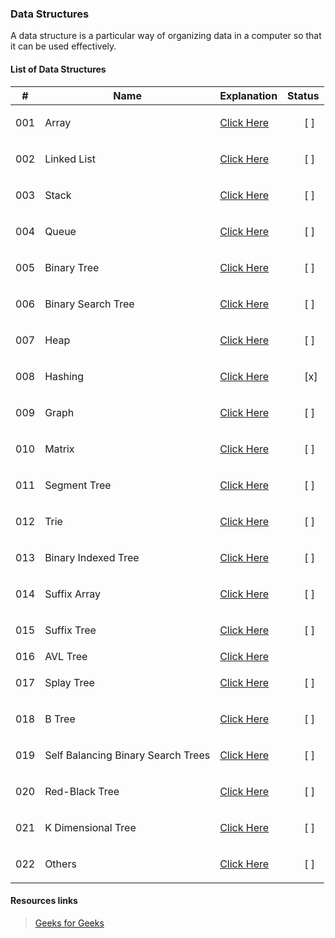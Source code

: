 ### Data Structures

A data structure is a particular way of organizing data in a computer so that it can be used effectively. 

#### List of Data Structures

| # | Name | Explanation | Status |
| - | ------------- | ------------- | ----- |
| 001 | Array  | [Click Here](https://github.com/thisiskushal31/Datastructures-and-Algorithms/blob/main/DataStructures/01-Array.md) | <ul>[ ]</ul> |
| 002 | Linked List  | [Click Here](https://github.com/thisiskushal31/Datastructures-and-Algorithms/blob/main/DataStructures/02-Linked_List.md) | <ul>[ ]</ul> |
| 003 | Stack  | [Click Here](https://github.com/thisiskushal31/Datastructures-and-Algorithms/blob/main/DataStructures/03-Stack.md) | <ul>[ ]</ul> |
| 004 | Queue  | [Click Here](https://github.com/thisiskushal31/Datastructures-and-Algorithms/blob/main/DataStructures/04-Queue.md) | <ul>[ ]</ul> |
| 005 | Binary Tree  | [Click Here](https://github.com/thisiskushal31/Datastructures-and-Algorithms/blob/main/DataStructures/05-Binary_Tree.md) | <ul>[ ]</ul> |
| 006 | Binary Search Tree  | [Click Here](https://github.com/thisiskushal31/Datastructures-and-Algorithms/blob/main/DataStructures/06-Binary-Search-Tree.md) | <ul>[ ]</ul> |
| 007 | Heap  | [Click Here](https://github.com/thisiskushal31/Datastructures-and-Algorithms/blob/main/DataStructures/07-Heap.md) | <ul>[ ]</ul> |
| 008 | Hashing  | [Click Here](https://github.com/thisiskushal31/Datastructures-and-Algorithms/blob/main/DataStructures/08-Hashing.md) | <ul>[x]</ul> |
| 009 | Graph  | [Click Here](https://github.com/thisiskushal31/Datastructures-and-Algorithms/blob/main/DataStructures/09-Graph.md) | <ul>[ ]</ul> |
| 010 | Matrix  | [Click Here](https://github.com/thisiskushal31/Datastructures-and-Algorithms/blob/main/DataStructures/10-Matrix.md) | <ul>[ ]</ul> |
| 011 | Segment Tree  | [Click Here](https://github.com/thisiskushal31/Datastructures-and-Algorithms/blob/main/DataStructures/11-Segment_Tree.md) | <ul>[ ]</ul> |
| 012 | Trie  | [Click Here](https://github.com/thisiskushal31/Datastructures-and-Algorithms/blob/main/DataStructures/12-Trie.md) | <ul>[ ]</ul> |
| 013 | Binary Indexed Tree  | [Click Here](https://github.com/thisiskushal31/Datastructures-and-Algorithms/blob/main/DataStructures/13-Binary_Indexed_Tree.md) | <ul>[ ]</ul> |
| 014 | Suffix Array   | [Click Here](https://github.com/thisiskushal31/Datastructures-and-Algorithms/blob/main/DataStructures/14-Suffix_Array.md) | <ul>[ ]</ul> |
| 015 | Suffix Tree  | [Click Here](https://github.com/thisiskushal31/Datastructures-and-Algorithms/blob/main/DataStructures/15-Suffix_Tree.md) | <ul>[ ]</ul> |
| 016 | AVL Tree  | [Click Here](https://github.com/thisiskushal31/Datastructures-and-Algorithms/blob/main/DataStructures/16-AVL_Tree.md) |
| 017 | Splay Tree  | [Click Here](https://github.com/thisiskushal31/Datastructures-and-Algorithms/blob/main/DataStructures/17-Splay_Tree.md) | <ul>[ ]</ul> |
| 018 | B Tree  | [Click Here](https://github.com/thisiskushal31/Datastructures-and-Algorithms/blob/main/DataStructures/18-B_Tree.md) | <ul>[ ]</ul> |
| 019 | Self Balancing Binary Search Trees  | [Click Here](https://github.com/thisiskushal31/Datastructures-and-Algorithms/blob/main/DataStructures/19-Self_Balancing_Binary_Search_Trees.md) | <ul>[ ]</ul> |
| 020 | Red-Black Tree  | [Click Here](https://github.com/thisiskushal31/Datastructures-and-Algorithms/blob/main/DataStructures/20-Red_Black_Tree.md) | <ul>[ ]</ul> |
| 021 | K Dimensional Tree | [Click Here](https://github.com/thisiskushal31/Datastructures-and-Algorithms/blob/main/DataStructures/21-K_Dimensional_Tree.md) | <ul>[ ]</ul> |
| 022 | Others | [Click Here](https://github.com/thisiskushal31/Datastructures-and-Algorithms/blob/main/DataStructures/22-Others.md) | <ul>[ ]</ul> |

#### Resources links

> [Geeks for Geeks](https://www.geeksforgeeks.org/data-structures)